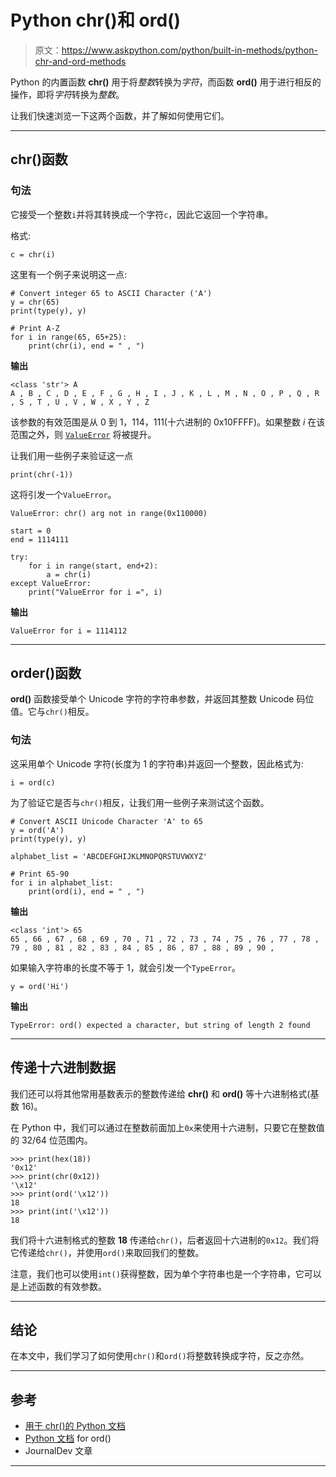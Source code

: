# Python chr()和 ord()

> 原文：<https://www.askpython.com/python/built-in-methods/python-chr-and-ord-methods>

Python 的内置函数 **chr()** 用于将*整数*转换为*字符*，而函数 **ord()** 用于进行相反的操作，即将*字符*转换为*整数*。

让我们快速浏览一下这两个函数，并了解如何使用它们。

* * *

## chr()函数

### 句法

它接受一个整数`i`并将其转换成一个字符`c`，因此它返回一个字符串。

格式:

```
c = chr(i)

```

这里有一个例子来说明这一点:

```
# Convert integer 65 to ASCII Character ('A')
y = chr(65)
print(type(y), y)

# Print A-Z
for i in range(65, 65+25):
    print(chr(i), end = " , ")

```

**输出**

```
<class 'str'> A
A , B , C , D , E , F , G , H , I , J , K , L , M , N , O , P , Q , R , S , T , U , V , W , X , Y , Z 

```

该参数的有效范围是从 0 到 1，114，111(十六进制的 0x10FFFF)。如果整数 *i* 在该范围之外，则 [`ValueError`](https://docs.python.org/3/library/exceptions.html#ValueError) 将被提升。

让我们用一些例子来验证这一点

```
print(chr(-1))

```

这将引发一个`ValueError`。

```
ValueError: chr() arg not in range(0x110000)

```

```
start = 0
end = 1114111

try:
    for i in range(start, end+2):
        a = chr(i)
except ValueError:
    print("ValueError for i =", i)

```

**输出**

```
ValueError for i = 1114112

```

* * *

## order()函数

**ord()** 函数接受单个 Unicode 字符的字符串参数，并返回其整数 Unicode 码位值。它与`chr()`相反。

### 句法

这采用单个 Unicode 字符(长度为 1 的字符串)并返回一个整数，因此格式为:

```
i = ord(c)

```

为了验证它是否与`chr()`相反，让我们用一些例子来测试这个函数。

```
# Convert ASCII Unicode Character 'A' to 65
y = ord('A')
print(type(y), y)

alphabet_list = 'ABCDEFGHIJKLMNOPQRSTUVWXYZ'

# Print 65-90
for i in alphabet_list:
    print(ord(i), end = " , ")

```

**输出**

```
<class 'int'> 65
65 , 66 , 67 , 68 , 69 , 70 , 71 , 72 , 73 , 74 , 75 , 76 , 77 , 78 , 79 , 80 , 81 , 82 , 83 , 84 , 85 , 86 , 87 , 88 , 89 , 90 , 

```

如果输入字符串的长度不等于 1，就会引发一个`TypeError`。

```
y = ord('Hi')

```

**输出**

```
TypeError: ord() expected a character, but string of length 2 found

```

* * *

## 传递十六进制数据

我们还可以将其他常用基数表示的整数传递给 **chr()** 和 **ord()** 等十六进制格式(基数 16)。

在 Python 中，我们可以通过在整数前面加上`0x`来使用十六进制，只要它在整数值的 32/64 位范围内。

```
>>> print(hex(18))
'0x12'
>>> print(chr(0x12))
'\x12'
>>> print(ord('\x12'))
18
>>> print(int('\x12'))
18

```

我们将十六进制格式的整数 **18** 传递给`chr()`，后者返回十六进制的`0x12`。我们将它传递给`chr()`，并使用`ord()`来取回我们的整数。

注意，我们也可以使用`int()`获得整数，因为单个字符串也是一个字符串，它可以是上述函数的有效参数。

* * *

## 结论

在本文中，我们学习了如何使用`chr()`和`ord()`将整数转换成字符，反之亦然。

* * *

## 参考

*   [用于 chr()的 Python 文档](https://docs.python.org/3.8/library/functions.html#chr)
*   [Python 文档](https://docs.python.org/3.8/library/functions.html#ord) for ord()
*   JournalDev 文章

* * *